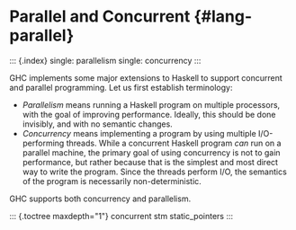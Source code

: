 Parallel and Concurrent {#lang-parallel}
=======================

::: {.index}
single: parallelism single: concurrency
:::

GHC implements some major extensions to Haskell to support concurrent
and parallel programming. Let us first establish terminology:

-   *Parallelism* means running a Haskell program on multiple
    processors, with the goal of improving performance. Ideally, this
    should be done invisibly, and with no semantic changes.
-   *Concurrency* means implementing a program by using multiple
    I/O-performing threads. While a concurrent Haskell program *can* run
    on a parallel machine, the primary goal of using concurrency is not
    to gain performance, but rather because that is the simplest and
    most direct way to write the program. Since the threads perform I/O,
    the semantics of the program is necessarily non-deterministic.

GHC supports both concurrency and parallelism.

::: {.toctree maxdepth="1"}
concurrent stm static\_pointers
:::
